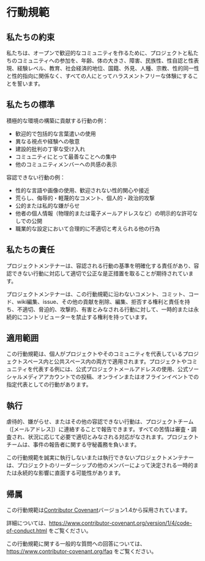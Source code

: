 # 行動規範

## 私たちの約束

私たちは、オープンで歓迎的なコミュニティを作るために、プロジェクトと私たちのコミュニティへの参加を、年齢、体の大きさ、障害、民族性、性自認と性表現、経験レベル、教育、社会経済的地位、国籍、外見、人種、宗教、性的同一性と性的指向に関係なく、すべての人にとってハラスメントフリーな体験にすることを誓います。

## 私たちの標準

積極的な環境の構築に貢献する行動の例：

* 歓迎的で包括的な言葉遣いの使用
* 異なる視点や経験への敬意
* 建設的批判の丁寧な受け入れ
* コミュニティにとって最善なことへの集中
* 他のコミュニティメンバーへの共感の表示

容認できない行動の例：

* 性的な言語や画像の使用、歓迎されない性的関心や接近
* 荒らし、侮辱的・軽蔑的なコメント、個人的・政治的攻撃
* 公的または私的な嫌がらせ
* 他者の個人情報（物理的または電子メールアドレスなど）の明示的な許可なしでの公開
* 職業的な設定において合理的に不適切と考えられる他の行為

## 私たちの責任

プロジェクトメンテナーは、容認される行動の基準を明確化する責任があり、容認できない行動に対応して適切で公正な是正措置を取ることが期待されています。

プロジェクトメンテナーは、この行動規範に沿わないコメント、コミット、コード、wiki編集、issue、その他の貢献を削除、編集、拒否する権利と責任を持ち、不適切、脅迫的、攻撃的、有害とみなされる行動に対して、一時的または永続的にコントリビューターを禁止する権利を持っています。

## 適用範囲

この行動規範は、個人がプロジェクトやそのコミュニティを代表しているプロジェクトスペース内と公共スペース内の両方で適用されます。プロジェクトやコミュニティを代表する例には、公式プロジェクトメールアドレスの使用、公式ソーシャルメディアアカウントでの投稿、オンラインまたはオフラインイベントでの指定代表としての行動があります。

## 執行

虐待的、嫌がらせ、またはその他の容認できない行動は、プロジェクトチーム（[メールアドレス]）に連絡することで報告できます。すべての苦情は審査・調査され、状況に応じて必要で適切とみなされる対応がなされます。プロジェクトチームは、事件の報告者に関する守秘義務を負います。

この行動規範を誠実に執行しないまたは執行できないプロジェクトメンテナーは、プロジェクトのリーダーシップの他のメンバーによって決定される一時的または永続的な影響に直面する可能性があります。

## 帰属

この行動規範は[Contributor Covenant](https://www.contributor-covenant.org)バージョン1.4から採用されています。

詳細については、https://www.contributor-covenant.org/version/1/4/code-of-conduct.html をご覧ください。

この行動規範に関する一般的な質問への回答については、https://www.contributor-covenant.org/faq をご覧ください。